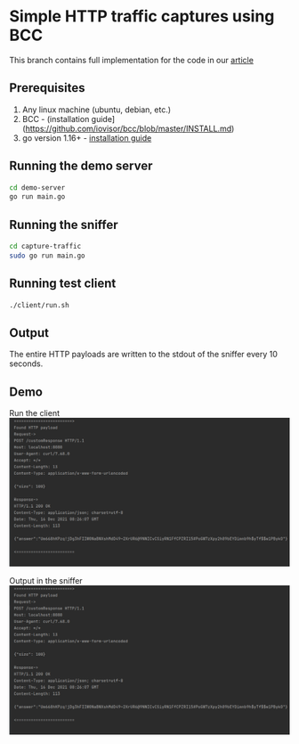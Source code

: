 # Simple HTTP traffic captures using BCC
This branch contains full implementation for the code in our [article](https://seekret.io)

## Prerequisites
1. Any linux machine (ubuntu, debian, etc.)
2. BCC - (installation guide](https://github.com/iovisor/bcc/blob/master/INSTALL.md)
3. go version 1.16+ - [installation guide](https://go.dev/doc/install)

## Running the demo server
```bash
cd demo-server
go run main.go
```

## Running the sniffer
```bash
cd capture-traffic
sudo go run main.go
```

## Running test client
```bash
./client/run.sh
```

## Output
The entire HTTP payloads are written to the stdout of the sniffer every 10 seconds.

## Demo
Run the client
![img.png](docs/capture_http.png)

Output in the sniffer
![img_1.png](docs/capture_http.png)
